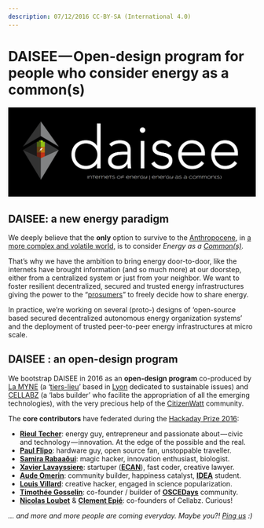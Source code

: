 ```yaml
---
description: 07/12/2016 CC-BY-SA (International 4.0)
---
```


# DAISEE — Open-design program for people who consider energy as a common\(s\)

![DAISEE \[CC-BY-NC-SA 4.0&#x200A;&#x2014;&#x200A;The grey triangular shape logo is derived from the Ethereum logo\]](.gitbook/assets/daisee.png)

## DAISEE: a new energy paradigm

We deeply believe that the **only** option to survive to the [Anthropocene](https://www.youtube.com/watch?v=4-l6FQN4P1c), in [a more complex and volatile world,](https://backchannel.com/joi-ito-explains-why-donald-trump-is-like-the-sex-pistols-943db42c9f47#.sj4pj8c39) is to consider _Energy as a_ [_Common\(s\)_](http://www.thenextsystem.org/commoning-as-a-transformative-social-paradigm/)_._

That’s why we have the ambition to bring energy door-to-door, like the internets have brought information \(and so much more\) at our doorstep, either from a centralized system or just from your neighbor. We want to foster resilient decentralized, secured and trusted energy infrastructures giving the power to the “[prosumers](https://en.wikipedia.org/wiki/Prosumer)” to freely decide how to share energy.

In practice, we’re working on several \(proto-\) designs of ‘open-source based secured decentralized autonomous energy organization systems’ and the deployment of trusted peer-to-peer energy infrastructures at micro scale.

## DAISEE : an open-design program

We bootstrap DAISEE in 2016 as an **open-design program** co-produced by [La MYNE](http://lamyne.org) \(a ‘[tiers-lieu](https://en.wikipedia.org/wiki/Third_place)’ based in [Lyon](http://www.openstreetmap.org/relation/1663048#map=10/45.7488/4.8766) dedicated to sustainable issues\) and [CELLABZ](https://web.archive.org/web/20180310094041/http://cellabz.com/) \(a ‘labs builder’ who facilite the appropriation of all the emerging technologies\), with the very precious help of the [CitizenWatt](http://www.citizenwatt.paris) community.

The **core contributors** have federated during the [Hackaday Prize 2016](https://hackaday.io/project/10879-internets-of-energy-call-me-daisee):

* [**Rieul Techer**](https://fr.linkedin.com/in/rieultecher): energy guy, entrepreneur and passionate about — civic and technology — innovation. At the edge of the possible and the real.
* [**Paul Flipo**](https://fr.linkedin.com/in/paul-flipo-b2bb667/fr): hardware guy, open source fan, unstoppable traveller.
* [**Samira Rabaaôui**](https://fr.linkedin.com/in/samirarabaaoui/fr): magic hacker, innovation enthusiast, biologist.
* [**Xavier Lavayssiere**](https://www.linkedin.com/in/lavayssiere/fr): startuper \([**ECAN**](http://ecan.fr)\), fast coder, creative lawyer.
* [**Aude Omerin**](https://fr.linkedin.com/in/audeomerin): community builder, happiness catalyst, [**IDEA**](http://masters.em-lyon.com/fr/Programme-I.D.E.A) student.
* [**Louis Villard**](https://twitter.com/louisvlrd): creative hacker, engaged in science popularization.
* [**Timothée Gosselin**](https://fr.linkedin.com/in/timoth%C3%83%C2%A9e-gosselin-14264b25): co-founder / builder of [**OSCEDays**](http://osced2015.org/) community.
* [**Nicolas Loubet**](https://twitter.com/nicolasloubet?lang=fr) & [**Clement Epié**](https://twitter.com/clement_epie): co-founders of Cellabz. Curious!

_… and more and more people are coming everyday. Maybe you?!_ [_Ping us_](https://twitter.com/callmedaisee) _:\)_

